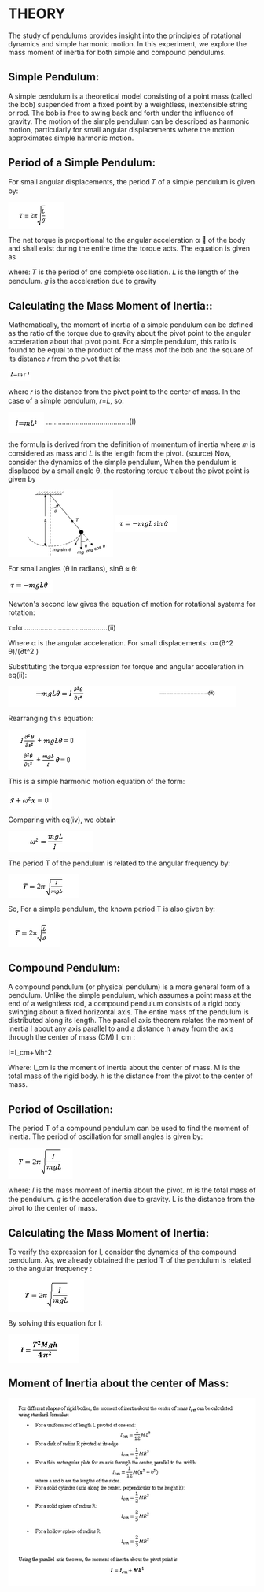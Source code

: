 # THEORY

The study of pendulums provides insight into the principles of rotational dynamics and simple harmonic motion. In this experiment, we explore the mass moment of inertia for both simple and compound pendulums.

## Simple Pendulum:

A simple pendulum is a theoretical model consisting of a point mass (called the bob) suspended from a fixed point by a weightless, inextensible string or rod. The bob is free to swing back and forth under the influence of gravity. The motion of the simple pendulum can be described as harmonic motion, particularly for small angular displacements where the motion approximates simple harmonic motion.


## Period of a Simple Pendulum:

For small angular displacements, the period 𝑇 of a simple pendulum is given by:


<img align="center"  src="images/Theory_1.png">


The net torque is proportional to the angular acceleration α ⃗ of the body and shall exist during the entire time the torque acts. The equation is given as


where:
𝑇 is the period of one complete oscillation.
𝐿 is the length of the pendulum.
𝑔 is the acceleration due to gravity 

## Calculating the Mass Moment of Inertia::


Mathematically, the moment of inertia of a simple pendulum can be defined as the ratio of the torque due to gravity about the pivot point to the angular acceleration about that pivot point. For a simple pendulum, this ratio is found to be equal to the product of the mass 𝑚of the bob and the square of its distance 𝑟 from the pivot that is: 


<img align="center"  src="images/Theory_2.png">


where 𝑟 is the distance from the pivot point to the center of mass. In the case of a simple pendulum, 𝑟=𝐿, so:


<img align="center"  src="images/Theory_3.png">                                                ……………………………………(I)


the formula is derived from the definition of momentum of inertia where 𝑚 is considered as mass and 𝐿 is the length from the pivot. (source)
Now, consider the dynamics of the simple pendulum,
When the pendulum is displaced by a small angle θ, the restoring torque τ about the pivot point is given by

<img align="center"  src="images/Theory_4.png">

<img align="center"  src="images/Theory_5.png">

For small angles (θ in radians), sinθ ≈ θ:

<img align="center"  src="images/Theory_6.png">

Newton's second law gives the equation of motion for rotational systems for rotation: 

  τ=Iα                                                     ……………………………………(ii)

Where α is the angular acceleration. For small displacements:
  α=(∂^2 θ)/(∂t^2 ) 
  
Substituting the torque expression for torque and angular acceleration in eq(ii):

<img align="center"  src="images/Theory_7.png">

Rearranging this equation:

<img align="center"  src="images/Theory_8.png">

This is a simple harmonic motion equation of the form:

<img align="center"  src="images/Theory_9.png">

Comparing with eq(iv), we obtain 

<img align="center"  src="images/Theory_10.png">

The period T of the pendulum is related to the angular frequency by:

<img align="center"  src="images/Theory_11.png">

So, For a simple pendulum, the known period T is also given by:

<img align="center"  src="images/Theory_12.png">

## Compound Pendulum:

A compound pendulum (or physical pendulum) is a more general form of a pendulum. Unlike the simple pendulum, which assumes a point mass at the end of a weightless rod, a compound pendulum consists of a rigid body swinging about a fixed horizontal axis. The entire mass of the pendulum is distributed along its length.
The parallel axis theorem relates the moment of inertia I about any axis parallel to and a distance h away from the axis through the center of mass (CM) I_cm :

I=I_cm+Mh^2

Where:
I_cm is the moment of inertia about the center of mass.
M is the total mass of the rigid body.
h is the distance from the pivot to the center of mass.

## Period of Oscillation:

The period T of a compound pendulum can be used to find the moment of inertia. The period of oscillation for small angles is given by:

<img align="center"  src="images/Theory_13.png">

 where:
𝐼 is the mass moment of inertia about the pivot.
m is the total mass of the pendulum.
𝑔 is the acceleration due to gravity.
L is the distance from the pivot to the center of mass.

## Calculating the Mass Moment of Inertia:

To verify the expression for I, consider the dynamics of the compound pendulum.
As, we already obtained the period T of the pendulum is related to the angular frequency :

<img align="center"  src="images/Theory_14.png">

By solving this equation for I:

<img align="center"  src="images/Theory_15.png">

## Moment of Inertia about the center of Mass:

<img align="center"  src="images/Theory_16.png">



  
  

